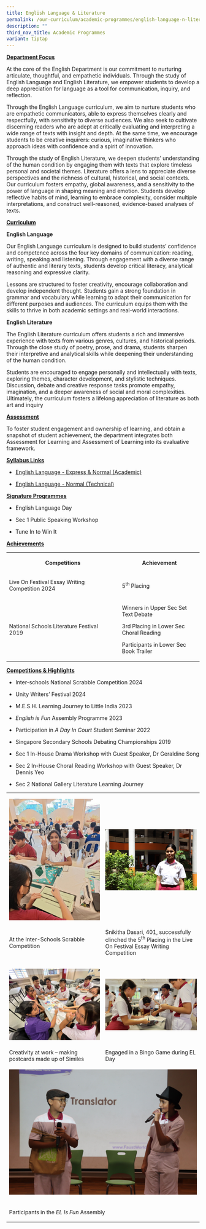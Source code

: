 ```yaml
---
title: English Language & Literature
permalink: /our-curriculum/academic-programmes/english-language-n-literature/
description: ""
third_nav_title: Academic Programmes
variant: tiptap
---
```

<p><strong><u>Department Focus</u></strong>
</p>
<p>At the core of the English Department is our commitment to nurturing articulate,
thoughtful, and empathetic individuals. Through the study of English Language
and English Literature, we empower students to develop a deep appreciation
for language as a tool for communication, inquiry, and reflection.</p>
<p>Through the English Language curriculum, we aim to nurture students who
are empathetic communicators, able to express themselves clearly and respectfully,
with sensitivity to diverse audiences. We also seek to cultivate discerning
readers who are adept at critically evaluating and interpreting a wide
range of texts with insight and depth. At the same time, we encourage students
to be creative inquirers: curious, imaginative thinkers who approach ideas
with confidence and a spirit of innovation.</p>
<p>Through the study of English Literature, we deepen students’ understanding
of the human condition by engaging them with texts that explore timeless
personal and societal themes. Literature offers a lens to appreciate diverse
perspectives and the richness of cultural, historical, and social contexts.
Our curriculum fosters empathy, global awareness, and a sensitivity to
the power of language in shaping meaning and emotion. Students develop
reflective habits of mind, learning to embrace complexity, consider multiple
interpretations, and construct well-reasoned, evidence-based analyses of
texts.</p>
<p><strong><u>Curriculum</u></strong>
</p>
<p><strong>English Language</strong>
</p>
<p>Our English Language curriculum is designed to build students’ confidence
and competence across the four key domains of communication: reading, writing,
speaking and listening. Through engagement with a diverse range of authentic
and literary texts, students develop critical literacy, analytical reasoning
and expressive clarity.</p>
<p>Lessons are structured to foster creativity, encourage collaboration and
develop independent thought. Students gain a strong foundation in grammar
and vocabulary while learning to adapt their communication for different
purposes and audiences. The curriculum equips them with the skills to thrive
in both academic settings and real-world interactions.</p>
<p><strong>English Literature</strong>
</p>
<p>The English Literature curriculum offers students a rich and immersive
experience with texts from various genres, cultures, and historical periods.
Through the close study of poetry, prose, and drama, students sharpen their
interpretive and analytical skills while deepening their understanding
of the human condition.</p>
<p>Students are encouraged to engage personally and intellectually with texts,
exploring themes, character development, and stylistic techniques. Discussion,
debate and creative response tasks promote empathy, imagination, and a
deeper awareness of social and moral complexities. Ultimately, the curriculum
fosters a lifelong appreciation of literature as both art and inquiry</p>
<p><strong><u>Assessment</u></strong>
</p>
<p>To foster student engagement and ownership of learning, and obtain a snapshot
of student achievement, the department integrates both Assessment for Learning
and Assessment of Learning into its evaluative framework.</p>
<p><strong><u>Syllabus Links</u></strong>
</p>
<ul data-tight="true" class="tight">
<li>
<p><a href="https://www.moe.gov.sg/-/media/files/secondary/syllabuses/eng/sec_exp-na_els-2020_syllabus-(1).pdf" rel="noopener nofollow" target="_blank">English Language - Express &amp; Normal (Academic)</a>
</p>
</li>
<li>
<p><a href="https://www.moe.gov.sg/-/media/files/secondary/syllabuses-nt/eng/felnt_els-2020_syllabus.pdf" rel="noopener nofollow" target="_blank">English Language - Normal (Technical)</a>
</p>
</li>
</ul>
<p><strong><u>Signature Programmes</u></strong>
</p>
<ul data-tight="true" class="tight">
<li>
<p>English Language Day</p>
</li>
<li>
<p>Sec 1 Public Speaking Workshop</p>
</li>
<li>
<p>Tune In to Win It</p>
</li>
</ul>
<p><strong><u>Achievements</u></strong>
</p>
<table style="minWidth: 50px">
<colgroup>
<col>
<col>
</colgroup>
<tbody>
<tr>
<th rowspan="1" colspan="1">
<p>Competitions</p>
</th>
<th rowspan="1" colspan="1">
<p>Achievement</p>
</th>
</tr>
<tr>
<td rowspan="1" colspan="1">
<p>Live On Festival Essay Writing Competition 2024
<br>
</p>
</td>
<td rowspan="1" colspan="1">
<p>5<sup>th</sup> Placing</p>
</td>
</tr>
<tr>
<td rowspan="1" colspan="1">
<p>National Schools Literature Festival 2019&nbsp;&nbsp;&nbsp;&nbsp;&nbsp;&nbsp;&nbsp;&nbsp;&nbsp;&nbsp;&nbsp;&nbsp;&nbsp;&nbsp;&nbsp;&nbsp;&nbsp;&nbsp;&nbsp;&nbsp;&nbsp;&nbsp;&nbsp;&nbsp;&nbsp;&nbsp;&nbsp;&nbsp;</p>
</td>
<td rowspan="1" colspan="1">
<p>Winners in Upper Sec Set Text Debate</p>
<p>3rd Placing in Lower Sec Choral Reading</p>
<p>Participants in Lower Sec Book Trailer</p>
</td>
</tr>
</tbody>
</table>
<p><strong><u>Competitions &amp; Highlights</u></strong>
</p>
<ul data-tight="true" class="tight">
<li>
<p>Inter-schools National Scrabble Competition 2024</p>
</li>
<li>
<p>Unity Writers’ Festival 2024</p>
</li>
<li>
<p>M.E.S.H. Learning Journey to Little India 2023</p>
</li>
<li>
<p><em>English is Fun</em> Assembly Programme 2023</p>
</li>
<li>
<p>Participation in <em>A Day In Court</em> Student Seminar 2022</p>
</li>
<li>
<p>Singapore Secondary Schools Debating Championships 2019</p>
</li>
<li>
<p>Sec 1 In-House Drama Workshop with Guest Speaker, Dr Geraldine Song</p>
</li>
<li>
<p>Sec 2 In-House Choral Reading Workshop with Guest Speaker, Dr Dennis Yeo</p>
</li>
<li>
<p>Sec 2 National Gallery Literature Learning Journey</p>
</li>
</ul>
<table style="minWidth: 50px">
<colgroup>
<col>
<col>
</colgroup>
<tbody>
<tr>
<td rowspan="1" colspan="1">
<p></p>
<div class="isomer-image-wrapper">
<img style="width: 100%" height="auto" width="100%" alt="" src="/images/Curriculum/English/2025_01.jpg">
</div>
</td>
<td rowspan="1" colspan="1">
<p></p>
<div class="isomer-image-wrapper">
<img style="width: 100%" height="auto" width="100%" alt="" src="/images/Curriculum/English/2025_02.jpg">
</div>
</td>
</tr>
<tr>
<td rowspan="1" colspan="1">
<p>At the Inter-Schools Scrabble Competition</p>
</td>
<td rowspan="1" colspan="1">
<p>Snikitha Dasari, 401, successfully clinched the 5<sup>th</sup> Placing
in the Live On Festival Essay Writing Competition</p>
</td>
</tr>
<tr>
<td rowspan="1" colspan="1">
<p></p>
<div class="isomer-image-wrapper">
<img style="width: 100%" height="auto" width="100%" alt="" src="/images/Curriculum/English/2025_03.jpg">
</div>
</td>
<td rowspan="1" colspan="1">
<p></p>
<div class="isomer-image-wrapper">
<img style="width: 100%" height="auto" width="100%" alt="" src="/images/Curriculum/English/2025_04.jpg">
</div>
</td>
</tr>
<tr>
<td rowspan="1" colspan="1">
<p>Creativity at work – making postcards made up of Similes</p>
</td>
<td rowspan="1" colspan="1">
<p>Engaged in a Bingo Game during EL Day</p>
</td>
</tr>
<tr>
<td rowspan="1" colspan="2">
<div class="isomer-image-wrapper">
<img style="width: 100%" height="auto" width="100%" src="/images/Curriculum/English/2023 el is fun assembly.JPG">
</div>
<p></p>
</td>
</tr>
<tr>
<td rowspan="1" colspan="2">
<p>Participants in the <em>EL Is Fun</em> Assembly</p>
</td>
</tr>
</tbody>
</table>
<p></p>